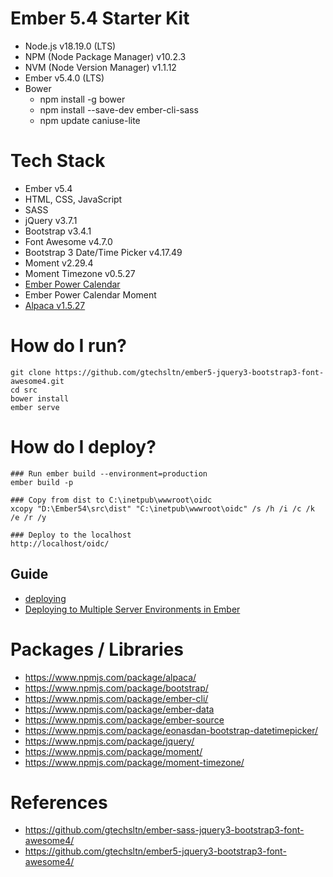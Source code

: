 # Ember 5.4 Starter Kit
+ Node.js v18.19.0 (LTS)
+ NPM (Node Package Manager) v10.2.3
+ NVM (Node Version Manager) v1.1.12
+ Ember v5.4.0 (LTS)
+ Bower
  + npm install -g bower
  + npm install --save-dev ember-cli-sass
  + npm update caniuse-lite

# Tech Stack
+ Ember v5.4
+ HTML, CSS, JavaScript
+ SASS
+ jQuery v3.7.1
+ Bootstrap v3.4.1
+ Font Awesome v4.7.0
+ Bootstrap 3 Date/Time Picker v4.17.49
+ Moment v2.29.4
+ Moment Timezone v0.5.27
+ [Ember Power Calendar](https://ember-power-calendar.com/)
+ Ember Power Calendar Moment
+ [Alpaca v1.5.27](http://www.alpacajs.org/)

# How do I run?
```
git clone https://github.com/gtechsltn/ember5-jquery3-bootstrap3-font-awesome4.git
cd src
bower install
ember serve
```

# How do I deploy?
```
### Run ember build --environment=production
ember build -p

### Copy from dist to C:\inetpub\wwwroot\oidc
xcopy "D:\Ember54\src\dist" "C:\inetpub\wwwroot\oidc" /s /h /i /c /k /e /r /y

### Deploy to the localhost
http://localhost/oidc/
```

## Guide
+ [deploying](https://cli.emberjs.com/release/basic-use/deploying/)
+ [Deploying to Multiple Server Environments in Ember](https://dev.to/mattbeiswenger/deploying-to-multiple-server-environments-in-ember-4poc)

# Packages / Libraries
+ https://www.npmjs.com/package/alpaca/
+ https://www.npmjs.com/package/bootstrap/
+ https://www.npmjs.com/package/ember-cli/
+ https://www.npmjs.com/package/ember-data
+ https://www.npmjs.com/package/ember-source
+ https://www.npmjs.com/package/eonasdan-bootstrap-datetimepicker/
+ https://www.npmjs.com/package/jquery/
+ https://www.npmjs.com/package/moment/
+ https://www.npmjs.com/package/moment-timezone/

# References
+ https://github.com/gtechsltn/ember-sass-jquery3-bootstrap3-font-awesome4/
+ https://github.com/gtechsltn/ember5-jquery3-bootstrap3-font-awesome4/
